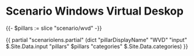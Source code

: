 # Scenario Windows Virtual Deskop

{{- $pillars := slice "scenario/wvd" -}}

{{ partial "scenariolens.partial" (dict "pillarDisplayName" "WVD" "input" $.Site.Data.input "pillars" $pillars "categories" $.Site.Data.categories) }}